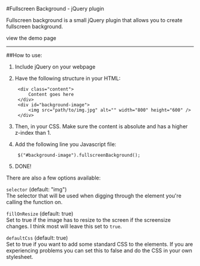 #Fullscreen Background - jQuery plugin


Fullscreen background is a small jQuery plugin that allows you to create fullscreen background.

view the demo page

---

##How to use:

1. Include jQuery on your webpage

2. Have the following structure in your HTML:

		<div class="content">
			Content goes here
		</div>
		<div id="background-image">
			<img src="path/to/img.jpg" alt="" width="800" height="600" />
		</div>

3. Then, in your CSS. Make sure the content is absolute and has a higher z-index than 1.

4. Add the following line you Javascript file:

		$("#background-image").fullscreenBackground();

5. DONE!

There are also a few options available:

`selector` (default: "img")<br />
The selector that will be used when digging through the element you're calling the function on.

`fillOnResize` (default: true)<br />
Set to true if the image has to resize to the screen if the screensize changes. I think most will leave this set to `true`.

`defaultCss` (default: true)<br />
Set to true if you want to add some standard CSS to the elements. If you are experiencing problems you can set this to false and do the CSS in your own stylesheet.